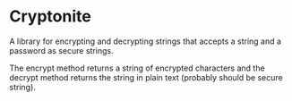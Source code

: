 # Cryptonite

A library for encrypting and decrypting strings that accepts a string and a password as secure strings.

The encrypt method returns a string of encrypted characters and the decrypt method returns the string in plain text (probably should be secure string).
